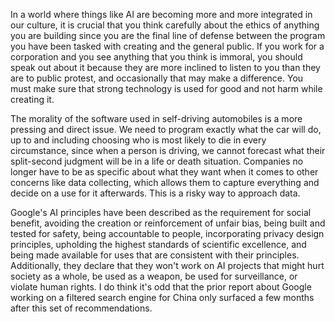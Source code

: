 In a world where things like AI are becoming more and more integrated in our culture, it is crucial that you think carefully about the ethics of anything you are building since you are the final line of defense between the program you have been tasked with creating and the general public. If you work for a corporation and you see anything that you think is immoral, you should speak out about it because they are more inclined to listen to you than they are to public protest, and occasionally that may make a difference. You must make sure that strong technology is used for good and not harm while creating it.

The morality of the software used in self-driving automobiles is a more pressing and direct issue. We need to program exactly what the car will do, up to and including choosing who is most likely to die in every circumstance, since when a person is driving, we cannot forecast what their split-second judgment will be in a life or death situation. Companies no longer have to be as specific about what they want when it comes to other concerns like data collecting, which allows them to capture everything and decide on a use for it afterwards. This is a risky way to approach data.

Google's AI principles have been described as the requirement for social benefit, avoiding the creation or reinforcement of unfair bias, being built and tested for safety, being accountable to people, incorporating privacy design principles, upholding the highest standards of scientific excellence, and being made available for uses that are consistent with their principles. Additionally, they declare that they won't work on AI projects that might hurt society as a whole, be used as a weapon, be used for surveillance, or violate human rights. I do think it's odd that the prior report about Google working on a filtered search engine for China only surfaced a few months after this set of recommendations.
